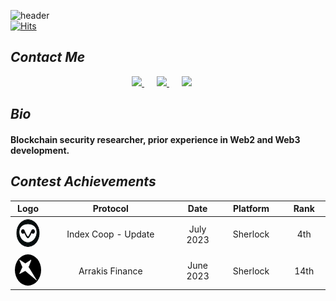 ![header](https://capsule-render.vercel.app/api?type=wave&color=timeAuto&height=300&section=header&text=Welcome!&desc=I%20am%20@auditsea&fontSize=90&animation=fadeIn&fontAlignY=38&descAlign=57&descAlignY=55&descSize=30)       
[![Hits](https://hits.seeyoufarm.com/api/count/incr/badge.svg?url=https%3A%2F%2Fgithub.com%2F0xauditsea%2Fhit-counter&count_bg=%2353B2F5&title_bg=%23555555&icon=flathub.svg&icon_color=%23E7E7E7&title=Hits&edge_flat=true)](https://hits.seeyoufarm.com)

## **_Contact Me_**

<p align='center'>
<a href="mailto:auditsea9@gmail.com" style="margin-right: 20px;" target="_blank">
  <img src="https://img.shields.io/badge/email me-%BB001B.svg?&style=for-the-badge&logo=gmail&logoColor=white" />
</a>
<a href="https://twitter.com/auditsea" style="margin-right: 20px;" target="_blank">
  <img src="https://img.shields.io/badge/twitter-00ACEE.svg?&style=for-the-badge&logo=twitter&logoColor=white" />
</a>
<a href="https://t.me/auditsea" style="margin-right: 20px;" target="_blank">
  <img src="https://img.shields.io/badge/telegram-229ED9.svg?&style=for-the-badge&logo=telegram&logoColor=white" />
</a>

</p>

## **_Bio_**

#### Blockchain security researcher, prior experience in Web2 and Web3 development.

## **_Contest Achievements_**
<table>
  <thead>
    <tr>
      <th width="60">Logo</th>
      <th width="500">Protocol</th>
      <th width="100">Date</th>
      <th width="150">Platform</th>
      <th width="100">Rank</th>
    </tr>
  </thead>
  <tbody>
    <tr>
      <td align="center">
        <img src="icons/Index.webp" width="50" height="50" style="border-radius: 100%;">
      </td>
      <td align="center">Index Coop - Update</td>
      <td align="center">July 2023</td>
      <td align="center">Sherlock</td>
      <td align="center">4th</td>
    </tr>
    <tr>
      <td align="center">
        <img src="icons/arrakis.webp" width="50" height="50" style="border-radius: 100%;">
      </td>
      <td align="center">Arrakis Finance</td>
      <td align="center">June 2023</td>
      <td align="center">Sherlock</td>
      <td align="center">14th</td>
    </tr>
  </tbody>
</table>

